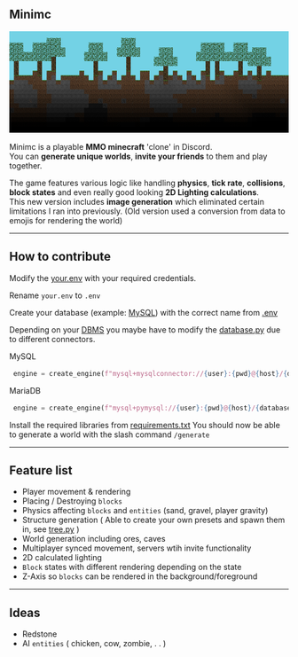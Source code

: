 ## Minimc
![Test Image 3](Assets/banner.png)

Minimc is a playable **MMO minecraft** 'clone' in Discord.
<br>You can **generate unique worlds**, **invite your friends** to them and play together.

The game features various logic like handling **physics**, **tick rate**, **collisions**, **block states** and even really good looking **2D Lighting calculations**.
<br>This new version includes **image generation** which eliminated certain limitations I ran into previously. (Old version used a conversion from data to emojis for rendering the world)
- - - - -
## How to contribute
Modify the [your.env](.env) with your required credentials. 

Rename `your.env` to `.env`

Create your database (example: [MySQL](https://www.mysql.com/de/)) with the correct name from [.env](.env)

Depending on your [DBMS](https://www.ibm.com/docs/en/zos-basic-skills?topic=zos-what-is-database-management-system) you maybe have to modify the [database.py](database.py) due to different connectors.

MySQL
```py
 engine = create_engine(f"mysql+mysqlconnector://{user}:{pwd}@{host}/{database}")
 ```

MariaDB
```py
 engine = create_engine(f"mysql+pymysql://{user}:{pwd}@{host}/{database}")
 ```

Install the required libraries from [requirements.txt](requirements.txt)
You should now be able to generate a world with the slash command `/generate`
- - - - -
## Feature list
- Player movement & rendering
- Placing / Destroying `blocks`
- Physics affecting `blocks` and `entities` (sand, gravel, player gravity)
- Structure generation ( Able to create your own presets and spawn them in, see [tree.py](tree.py) )
- World generation including ores, caves
- Multiplayer synced movement, servers wtih invite functionality
- 2D calculated lighting
- `Block` states with different rendering depending on the state
- Z-Axis so `blocks` can be rendered in the background/foreground
- - - - -
## Ideas
- Redstone
- AI `entities` ( chicken, cow, zombie, . . )